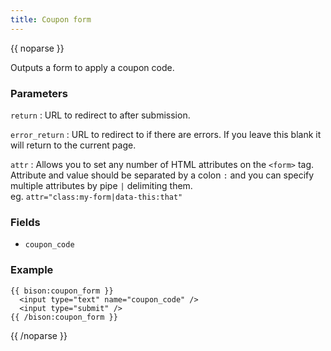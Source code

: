 ```yaml
---
title: Coupon form
---
```

{{ noparse }}

Outputs a form to apply a coupon code.

### Parameters
`return`
: URL to redirect to after submission.

`error_return`
: URL to redirect to if there are errors. If you leave this blank it will return to the current page.

`attr`
: Allows you to set any number of HTML attributes on the `<form>` tag. Attribute and value should be separated by a colon `:` and you can specify multiple attributes by pipe `|` delimiting them.  
eg. `attr="class:my-form|data-this:that"`

### Fields
* `coupon_code`

### Example
~~~
{{ bison:coupon_form }}
  <input type="text" name="coupon_code" />
  <input type="submit" />
{{ /bison:coupon_form }}
~~~

{{ /noparse }}